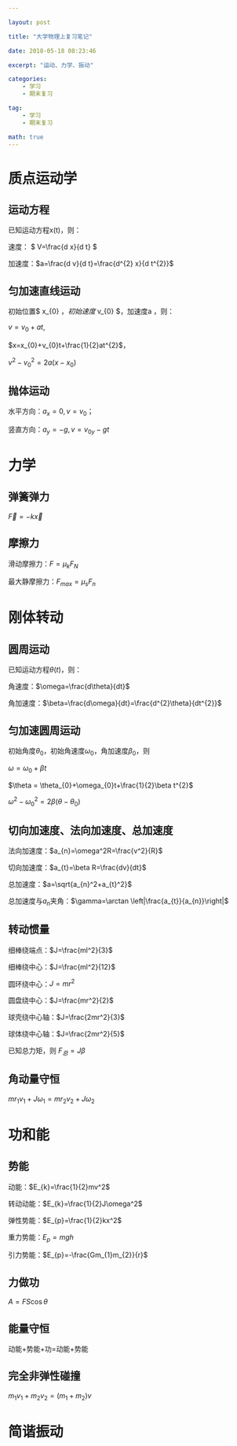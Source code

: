 ```yaml
---

layout: post

title: "大学物理上复习笔记"

date: 2018-05-18 08:23:46

excerpt: "运动、力学、振动"

categories: 
	- 学习
	- 期末复习

tag: 
	- 学习
	- 期末复习

math: true
---
```








# 质点运动学

## 运动方程

已知运动方程x(t)，则：

速度： $ V=\frac{d x}{d t} $

加速度：$a=\frac{d v}{d t}=\frac{d^{2} x}{d t^{2}}$

## 匀加速直线运动

初始位置$ x_{0} $，初始速度$ v_{0} $，加速度a ，则：

$v=v_{0}+at$,

$x=x_{0}+v_{0}t+\frac{1}{2}at^{2}$，

$v^{2}-v_{0}^{2}=2a(x-x_{0})$

## 抛体运动

水平方向：$a_{x}=0,v=v_{0}$；

竖直方向：$a_{y}=-g,v=v_{0y}-gt$

# 力学

## 弹簧弹力

$\vec{F}=-k \vec{x}$

## 摩擦力

滑动摩擦力：$F=\mu_{k} F_{N}$

最大静摩擦力：$F_{max}=\mu_{s}F_{n}$

# 刚体转动

## 圆周运动

已知运动方程$\theta(t)$，则：

角速度：$\omega=\frac{d\theta}{dt}$

角加速度：$\beta=\frac{d\omega}{dt}=\frac{d^{2}\theta}{dt^{2}}$

## 匀加速圆周运动

初始角度$\theta_{0}$，初始角速度$\omega_{0}$，角加速度$\beta_{0}$，则

$\omega=\omega_{0}+\beta t$

$\theta = \theta_{0}+\omega_{0}t+\frac{1}{2}\beta t^{2}$

$\omega^2-\omega_{0}^2=2\beta(\theta-\theta_{0})$

## 切向加速度、法向加速度、总加速度

法向加速度：$a_{n}=\omega^2R=\frac{v^2}{R}$

切向加速度：$a_{t}=\beta R=\frac{dv}{dt}$

总加速度：$a=\sqrt{a_{n}^2+a_{t}^2}$

总加速度与$a_{n}$夹角：$\gamma=\arctan \left|\frac{a_{t}}{a_{n}}\right|$

## 转动惯量

细棒绕端点：$J=\frac{ml^2}{3}$

细棒绕中心：$J=\frac{ml^2}{12}$

圆环绕中心：$J=mr^2$

圆盘绕中心：$J=\frac{mr^2}{2}$

球壳绕中心轴：$J=\frac{2mr^2}{3}$

球体绕中心轴：$J=\frac{2mr^2}{5}$



已知总力矩，则 $F_{总}=J\beta$

## 角动量守恒

$mr_{1}v_{1}+J\omega_{1}=mr_{2}v_{2}+J\omega_{2}$

# 功和能

## 势能

动能：$E_{k}=\frac{1}{2}mv^2$

转动动能：$E_{k}=\frac{1}{2}J\omega^2$

弹性势能：$E_{p}=\frac{1}{2}kx^2$

重力势能：$E_{p}=mgh$

引力势能：$E_{p}=-\frac{Gm_{1}m_{2}}{r}$

## 力做功

$A=FS\cos \theta$

## 能量守恒

动能+势能+功=动能+势能

## 完全非弹性碰撞

$m_{1}v_{1}+m_{2}v_{2} = (m_{1}+m_{2})v$

# 简谐振动



